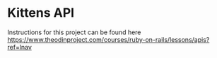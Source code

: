 # Kittens API

Instructions for this project can be found here https://www.theodinproject.com/courses/ruby-on-rails/lessons/apis?ref=lnav
